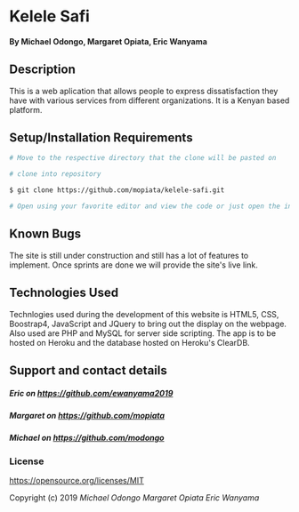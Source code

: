 # Kelele Safi

#### By **Michael Odongo, Margaret Opiata, Eric Wanyama**

## Description

This is a web aplication that allows people to express dissatisfaction they have with various services from different organizations. It is a Kenyan based platform.

## Setup/Installation Requirements

``` bash
# Move to the respective directory that the clone will be pasted on

# clone into repository

$ git clone https://github.com/mopiata/kelele-safi.git

# Open using your favorite editor and view the code or just open the index.html on the browser
```

## Known Bugs

The site is still under construction and still has a lot of features to implement. Once sprints are done we will provide the site's live link.

## Technologies Used

Technlogies used during the development of this website is  HTML5, CSS, Boostrap4, JavaScript and JQuery to bring out the display on the webpage.
Also used are PHP and MySQL for server side scripting.
The app is to be hosted on Heroku and the database hosted on Heroku's ClearDB.

## Support and contact details

##### Eric on <https://github.com/ewanyama2019> 
##### Margaret on <https://github.com/mopiata> 
##### Michael on <https://github.com/modongo>


### License

https://opensource.org/licenses/MIT


Copyright (c) 2019 *Michael Odongo* *Margaret Opiata* *Eric Wanyama*